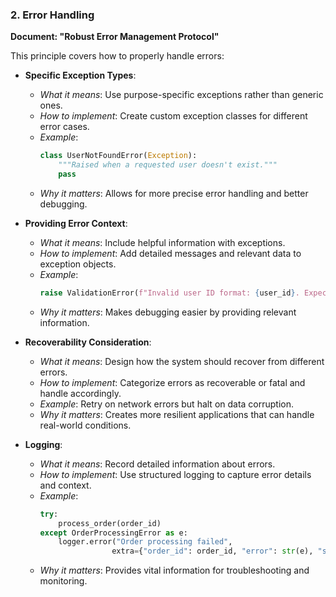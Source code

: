 
### 2. Error Handling
**Document: "Robust Error Management Protocol"**

This principle covers how to properly handle errors:

- **Specific Exception Types**: 
  - *What it means*: Use purpose-specific exceptions rather than generic ones.
  - *How to implement*: Create custom exception classes for different error cases.
  - *Example*: 
    ```python
    class UserNotFoundError(Exception):
        """Raised when a requested user doesn't exist."""
        pass
    ```
  - *Why it matters*: Allows for more precise error handling and better debugging.

- **Providing Error Context**: 
  - *What it means*: Include helpful information with exceptions.
  - *How to implement*: Add detailed messages and relevant data to exception objects.
  - *Example*: 
    ```python
    raise ValidationError(f"Invalid user ID format: {user_id}. Expected integer, got {type(user_id).__name__}")
    ```
  - *Why it matters*: Makes debugging easier by providing relevant information.

- **Recoverability Consideration**: 
  - *What it means*: Design how the system should recover from different errors.
  - *How to implement*: Categorize errors as recoverable or fatal and handle accordingly.
  - *Example*: Retry on network errors but halt on data corruption.
  - *Why it matters*: Creates more resilient applications that can handle real-world conditions.

- **Logging**: 
  - *What it means*: Record detailed information about errors.
  - *How to implement*: Use structured logging to capture error details and context.
  - *Example*: 
    ```python
    try:
        process_order(order_id)
    except OrderProcessingError as e:
        logger.error("Order processing failed", 
                    extra={"order_id": order_id, "error": str(e), "stack": traceback.format_exc()})
    ```
  - *Why it matters*: Provides vital information for troubleshooting and monitoring.

